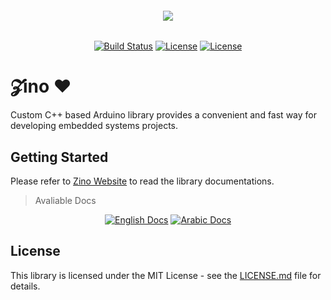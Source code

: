 <h6 align="center">
    <img src="https://github.com/saleem-hadad/zino/blob/master/assets/logo.png"/>
</h6>

<p align="center">
<a href="https://travis-ci.org/saleem-hadad/zino"><img src="https://travis-ci.org/saleem-hadad/zino.svg" alt="Build Status"></a>
<a href="https://github.com/saleem-hadad/zino"><img src="https://img.shields.io/github/release/saleem-hadad/zino.svg" alt="License"></a>
<a href="https://github.com/saleem-hadad/zino"><img src="https://poser.pugx.org/laravel/framework/license.svg" alt="License"></a>
</p>


# 𝓩ino ♥️

Custom C++ based Arduino library provides a convenient and fast way for developing embedded systems projects.

## Getting Started

Please refer to [Zino Website](https://zino.saleemhadad.me/) to read the library documentations.

>   Avaliable Docs

<p align="center">
<a href="https://zino.saleemhadad.me/docs/1.0/En"><img src="https://raw.githubusercontent.com/saleem-hadad/zino/master/assets/english-docs.png" alt="English Docs"></a>
<a href="https://zino.saleemhadad.me/docs/1.0/Ar"><img src="https://raw.githubusercontent.com/saleem-hadad/zino/master/assets/arabic-docs.png" alt="Arabic Docs"></a>
</p>

## License

This library is licensed under the MIT License - see the [LICENSE.md](LICENSE) file for details.
